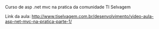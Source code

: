Curso de asp .net mvc na pratica da comunidade TI Selvagem

Link da aula: http://www.tiselvagem.com.br/desenvolvimento/video-aula-asp-net-mvc-na-pratica-parte-1/
